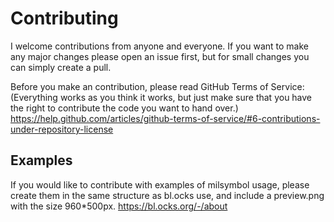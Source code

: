 # Contributing

I welcome contributions from anyone and everyone. If you want to make any major changes please open an issue first, but for small changes you can simply create a pull. 

Before you make an contribution, please read GitHub Terms of Service: (Everything works as you think it works, but just make sure that you have the right to contribute the code you want to hand over.)
https://help.github.com/articles/github-terms-of-service/#6-contributions-under-repository-license

## Examples

If you would like to contribute with examples of milsymbol usage, please create them in the same structure as bl.ocks use, and include a preview.png with the size 960*500px. https://bl.ocks.org/-/about 
